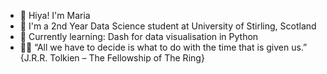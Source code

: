 - 👋 Hiya! I'm Maria 
- 🏫 I'm a 2nd Year Data Science student at University of Stirling, Scotland
- 🌱 Currently learning: Dash for data visualisation in Python
- 🧙‍♂️ “All we have to decide is what to do with the time that is given us.” {J.R.R. Tolkien – The Fellowship of The Ring}





